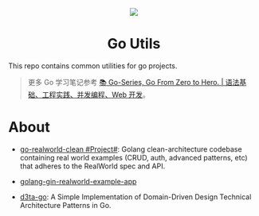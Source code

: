 <p align="center">
  <img src="https://s2.ax1x.com/2019/12/07/QNSuPf.png">
  <h1 align="center">Go Utils</h1>
</p>

This repo contains common utilities for go projects.

> 更多 Go 学习笔记参考 [:books: Go-Series, Go From Zero to Hero. | 语法基础、工程实践、并发编程、Web 开发](https://github.com/wx-chevalier/Go-Series)。

# About

- [go-realworld-clean #Project#](https://github.com/err0r500/go-realworld-clean): Golang clean-architecture codebase containing real world examples (CRUD, auth, advanced patterns, etc) that adheres to the RealWorld spec and API.

- [golang-gin-realworld-example-app](https://github.com/gothinkster/golang-gin-realworld-example-app)

- [d3ta-go](https://github.com/muharihar/d3ta-go): A Simple Implementation of Domain-Driven Design Technical Architecture Patterns in Go.
